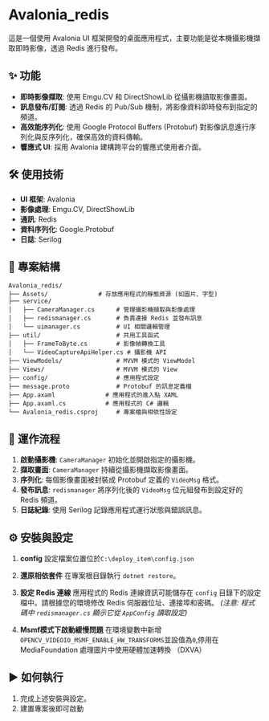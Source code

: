 # Avalonia_redis

這是一個使用 Avalonia UI 框架開發的桌面應用程式，主要功能是從本機攝影機擷取即時影像，透過 Redis 進行發布。

## ✨ 功能

*   **即時影像擷取**: 使用 Emgu.CV 和 DirectShowLib 從攝影機讀取影像畫面。
*   **訊息發布/訂閱**: 透過 Redis 的 Pub/Sub 機制，將影像資料即時發布到指定的頻道。
*   **高效能序列化**: 使用 Google Protocol Buffers (Protobuf) 對影像訊息進行序列化與反序列化，確保高效的資料傳輸。
*   **響應式 UI**: 採用 Avalonia  建構跨平台的響應式使用者介面。

## 🛠️ 使用技術

*   **UI 框架**: Avalonia
*   **影像處理**: Emgu.CV, DirectShowLib
*   **通訊**: Redis
*   **資料序列化**: Google.Protobuf
*   **日誌**: Serilog

## 📂 專案結構

```
Avalonia_redis/
├── Assets/              # 存放應用程式的靜態資源 (如圖片、字型)
├── service/
│   ├── CameraManager.cs      # 管理攝影機擷取與影像處理
│   ├── redismanager.cs       # 負責連接 Redis 並發布訊息
│   └── uimanager.cs          # UI 相關邏輯管理
├── util/                     # 共用工具函式
│   ├── FrameToByte.cs        # 影像幀轉換工具
│   └── VideoCaptureApiHelper.cs # 攝影機 API 
├── ViewModels/               # MVVM 模式的 ViewModel
├── Views/                    # MVVM 模式的 View
├── config/                   # 應用程式設定
├── message.proto             # Protobuf 的訊息定義檔
├── App.axaml              # 應用程式的進入點 XAML
├── App.axaml.cs           # 應用程式的 C# 邏輯
└── Avalonia_redis.csproj     # 專案檔與相依性設定
```

## 🚀 運作流程

1.  **啟動攝影機**: `CameraManager` 初始化並開啟指定的攝影機。
2.  **擷取畫面**: `CameraManager` 持續從攝影機擷取影像畫面。
3.  **序列化**: 每個影像畫面被封裝成 Protobuf 定義的 `VideoMsg` 格式。
4.  **發布訊息**: `redismanager` 將序列化後的 `VideoMsg` 位元組發布到設定好的 Redis 頻道。
5.  **日誌紀錄**: 使用 Serilog 記錄應用程式運行狀態與錯誤訊息。

## ⚙️ 安裝與設定

1.  **config**
    設定檔案位置位於`C:\deploy_item\config.json`

2.  **還原相依套件**
    在專案根目錄執行 `dotnet restore`。

3.  **設定 Redis 連線**
    應用程式的 Redis 連線資訊可能儲存在 `config` 目錄下的設定檔中。請根據您的環境修改 Redis 伺服器位址、連接埠和密碼。
    *(注意: 程式碼中 `redismanager.cs` 顯示它從 `AppConfig` 讀取設定)*
4. **Msmf模式下啟動緩慢問題**
    在環境變數中新增`OPENCV_VIDEOIO_MSMF_ENABLE_HW_TRANSFORMS`並設值為`0`,停用在 MediaFoundation 處理圖片中使用硬體加速轉換 （DXVA）

## ▶️ 如何執行

1.  完成上述安裝與設定。
2.  建置專案後即可啟動
